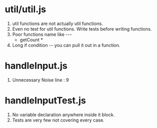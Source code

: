 # util/util.js 
 
1. util functions are not actually util functions.
2. Even no test for util functions. Write tests before writing functions.
3. Poor functions name like ---
    * getCount * 
4. Long if condition -- you can pull it out in a function.

# handleInput.js

1. Unnecessary Noise
    line : 9

# handleInputTest.js

1. No variable declaration anywhere inside it block.
2. Tests are very few not covering every case.
